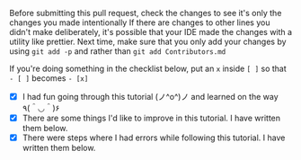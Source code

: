 Before submitting this pull request, check the changes to see it's only the changes you made intentionally
If there are changes to other lines you didn't make deliberately, it's possible that your IDE made the changes with a utility like prettier.
Next time, make sure that you only add your changes by using `git add -p` and rather than `git add Contributors.md`

If you're doing something in the checklist below, put an `x` inside `[ ]` so that `- [ ]` becomes `- [x]`

- [x] I had fun going through this tutorial (ノ^o^)ノ and learned on the way ٩(＾◡＾)۶
- [x] There are some things I'd like to improve in this tutorial. I have written them below.
- [x] There were steps where I had errors while following this tutorial. I have written them below.
